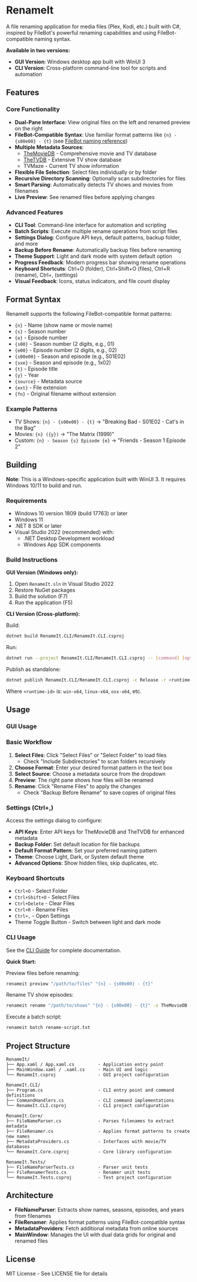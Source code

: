 # RenameIt

A file renaming application for media files (Plex, Kodi, etc.) built with C#, inspired by FileBot's powerful renaming capabilities and using FileBot-compatible naming syntax.

**Available in two versions:**
- **GUI Version**: Windows desktop app built with WinUI 3
- **CLI Version**: Cross-platform command-line tool for scripts and automation

## Features

### Core Functionality
- **Dual-Pane Interface**: View original files on the left and renamed preview on the right
- **FileBot-Compatible Syntax**: Use familiar format patterns like `{n} - {s00e00} - {t}` (see [FileBot naming reference](https://www.filebot.net/naming.html))
- **Multiple Metadata Sources**: 
  - [TheMovieDB](https://www.themoviedb.org/?language=en-GB) - Comprehensive movie and TV database
  - [TheTVDB](https://www.thetvdb.com/) - Extensive TV show database
  - TVMaze - Current TV show information
- **Flexible File Selection**: Select files individually or by folder
- **Recursive Directory Scanning**: Optionally scan subdirectories for files
- **Smart Parsing**: Automatically detects TV shows and movies from filenames
- **Live Preview**: See renamed files before applying changes

### Advanced Features
- **CLI Tool**: Command-line interface for automation and scripting
- **Batch Scripts**: Execute multiple rename operations from script files
- **Settings Dialog**: Configure API keys, default patterns, backup folder, and more
- **Backup Before Rename**: Automatically backup files before renaming
- **Theme Support**: Light and dark mode with system default option
- **Progress Feedback**: Modern progress bar showing rename operations
- **Keyboard Shortcuts**: Ctrl+O (folder), Ctrl+Shift+O (files), Ctrl+R (rename), Ctrl+, (settings)
- **Visual Feedback**: Icons, status indicators, and file count display

## Format Syntax

RenameIt supports the following FileBot-compatible format patterns:

- `{n}` - Name (show name or movie name)
- `{s}` - Season number
- `{e}` - Episode number
- `{s00}` - Season number (2 digits, e.g., 01)
- `{e00}` - Episode number (2 digits, e.g., 02)
- `{s00e00}` - Season and episode (e.g., S01E02)
- `{sxe}` - Season and episode (e.g., 1x02)
- `{t}` - Episode title
- `{y}` - Year
- `{source}` - Metadata source
- `{ext}` - File extension
- `{fn}` - Original filename without extension

### Example Patterns

- TV Shows: `{n} - {s00e00} - {t}` → "Breaking Bad - S01E02 - Cat's in the Bag"
- Movies: `{n} ({y})` → "The Matrix (1999)"
- Custom: `{n} - Season {s} Episode {e}` → "Friends - Season 1 Episode 2"

## Building

**Note**: This is a Windows-specific application built with WinUI 3. It requires Windows 10/11 to build and run.

### Requirements

- Windows 10 version 1809 (build 17763) or later
- Windows 11
- .NET 8 SDK or later
- Visual Studio 2022 (recommended) with:
  - .NET Desktop Development workload
  - Windows App SDK components

### Build Instructions

**GUI Version (Windows only):**
1. Open `RenameIt.sln` in Visual Studio 2022
2. Restore NuGet packages
3. Build the solution (F7)
4. Run the application (F5)

**CLI Version (Cross-platform):**

Build:
```bash
dotnet build RenameIt.CLI/RenameIt.CLI.csproj
```

Run:
```bash
dotnet run --project RenameIt.CLI/RenameIt.CLI.csproj -- [command] [options]
```

Publish as standalone:
```bash
dotnet publish RenameIt.CLI/RenameIt.CLI.csproj -c Release -r <runtime-id> --self-contained
```
Where `<runtime-id>` is: `win-x64`, `linux-x64`, `osx-x64`, etc.

## Usage

### GUI Usage

### Basic Workflow

1. **Select Files**: Click "Select Files" or "Select Folder" to load files
   - Check "Include Subdirectories" to scan folders recursively
2. **Choose Format**: Enter your desired format pattern in the text box
3. **Select Source**: Choose a metadata source from the dropdown
4. **Preview**: The right pane shows how files will be renamed
5. **Rename**: Click "Rename Files" to apply the changes
   - Check "Backup Before Rename" to save copies of original files

### Settings (Ctrl+,)

Access the settings dialog to configure:

- **API Keys**: Enter API keys for TheMovieDB and TheTVDB for enhanced metadata
- **Backup Folder**: Set default location for file backups
- **Default Format Pattern**: Set your preferred naming pattern
- **Theme**: Choose Light, Dark, or System default theme
- **Advanced Options**: Show hidden files, skip duplicates, etc.

### Keyboard Shortcuts

- `Ctrl+O` - Select Folder
- `Ctrl+Shift+O` - Select Files
- `Ctrl+Delete` - Clear Files
- `Ctrl+R` - Rename Files
- `Ctrl+,` - Open Settings
- Theme Toggle Button - Switch between light and dark mode

### CLI Usage

See the [CLI Guide](CLI_GUIDE.md) for complete documentation.

**Quick Start:**

Preview files before renaming:
```bash
renameit preview "/path/to/files" "{n} - {s00e00} - {t}"
```

Rename TV show episodes:
```bash
renameit rename "/path/to/shows" "{n} - {s00e00} - {t}" -s TheMovieDB -b
```

Execute a batch script:
```bash
renameit batch rename-script.txt
```

## Project Structure

```
RenameIt/
├── App.xaml / App.xaml.cs         - Application entry point
├── MainWindow.xaml / .xaml.cs     - Main UI and logic
└── RenameIt.csproj                - GUI project configuration

RenameIt.CLI/
├── Program.cs                     - CLI entry point and command definitions
├── CommandHandlers.cs             - CLI command implementations
└── RenameIt.CLI.csproj            - CLI project configuration

RenameIt.Core/
├── FileNameParser.cs              - Parses filenames to extract metadata
├── FileRenamer.cs                 - Applies format patterns to create new names
├── MetadataProviders.cs           - Interfaces with movie/TV databases
└── RenameIt.Core.csproj           - Core library configuration

RenameIt.Tests/
├── FileNameParserTests.cs         - Parser unit tests
├── FileRenamerTests.cs            - Renamer unit tests
└── RenameIt.Tests.csproj          - Test project configuration
```

## Architecture

- **FileNameParser**: Extracts show names, seasons, episodes, and years from filenames
- **FileRenamer**: Applies format patterns using FileBot-compatible syntax
- **MetadataProviders**: Fetch additional metadata from online sources
- **MainWindow**: Manages the UI with dual data grids for original and renamed files

## License

MIT License - See LICENSE file for details
